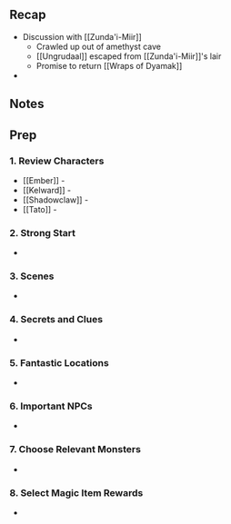
## Recap

* Discussion with [[Zunda'i-Miir]]
	* Crawled up out of amethyst cave
	* [[Ungrudaal]] escaped from [[Zunda'i-Miir]]'s lair
	* Promise to return [[Wraps of Dyamak]]
* 

## Notes
## Prep
### 1. Review Characters

* [[Ember]] - 
* [[Kelward]] -
* [[Shadowclaw]] - 
* [[Tato]] - 

### 2. Strong Start

* 

### 3. Scenes

* 

### 4. Secrets and Clues

* 

### 5. Fantastic Locations

* 

### 6. Important NPCs

* 

### 7. Choose Relevant Monsters

* 

### 8. Select Magic Item Rewards

* 
